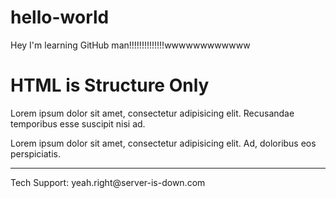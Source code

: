 # hello-world
Hey I'm learning GitHub man!!!!!!!!!!!!!!wwwwwwwwwwww
<!doctype html>
<html>
  <head>
    <title>HTML is Structure Only (Before)</title>
  </head>
  <body>
    <h1>HTML is Structure Only</h1>
    <p>Lorem ipsum dolor sit amet, consectetur adipisicing elit. Recusandae temporibus esse suscipit nisi ad.</p>
    <p>Lorem ipsum dolor sit amet, consectetur adipisicing elit. Ad, doloribus eos perspiciatis.</p>
    <footer>
      <hr>
      <p>Tech Support: yeah.right@server-is-down.com</p>
    </footer>
  </body>
</html>
